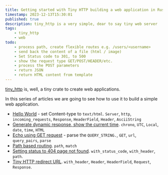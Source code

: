 ```yaml
---
title: Getting started with Tiny HTTP building a web application in Rust
timestamp: 2023-12-13T15:30:01
published: true
description: tiny_http is a very simple, dear to say tiny web server
tags:
    - tiny_http
    - web
todo:
    - process path, create flexible routes e.g. /users/<username>
    - send back the content of a file (html / image)
    - Set Status code to 301, to 500
    - show the request type GET/POST/HEADER/etc.
    - process the POST parameters
    - return JSON
    - return HTML content from template
---
```


[tiny_http](https://crates.io/crates/tiny_http) is, well, a tiny crate to create web applications.

In this series of articles we are going to see how to use it to build a simple web application.

* [Hello World](/tiny-http-hello-world) - set Content-type to `text/html`. `Server`, `http`, `incoming_requests`, `Response`, `HeaderField`, `Header`, `AsciiString`
* [Generate dynamic response, show the current time](/tiny-http-show-current-time).  `chrono`, `UTC`, `Local`, `date`, `time`, `HTML`
* [Echo using GET request](/tiny-http-echo-get) - parse the `QUERY_STRING.`, `GET`, `url`, `query_pairs`, `parse`
* [Path based routing](/tiny-http-path-based-routing). `path`, `match`
* [Setting status to 404 page not found](/tiny-http-404-page-not-found). `with_status_code`, `with_header`, `path`.
* [Tiny HTTP redirect URL](/tiny-http-redirect). `with_header`, `Header`, `HeaderField`, `Request`, `Response`.
